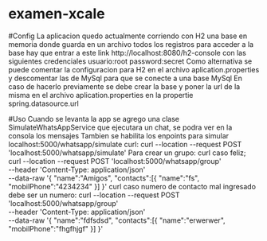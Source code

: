# examen-xcale

#Config
La aplicacion quedo actualmente corriendo con H2 una base en memoria donde guarda en un archivo todos los registros
para acceder a la base hay que entrar a este link http://localhost:8080/h2-console con las siguientes credenciales
usuario:root
password:secret
Como alternativa se puede comentar la configuracion para H2 en el archivo aplication.properties y descomentar las de MySql para que se conecte
a una base MySql
En caso de hacerlo previamente se debe crear la base y poner la url de la misma en el archivo aplication.properties 
en la propertie spring.datasource.url

#Uso
Cuando se levanta la app se agrego una clase SimulateWhatsAppService que ejecutara un chat, se podra ver en la consola los mensajes
Tambien se habilita los enpoints para simular
		localhost:5000/whatsapp/simulate
		curl:
			curl --location --request POST 'localhost:5000/whatsapp/simulate'
		Para crear un grupo:
			curl caso feliz;
				curl --location --request POST 'localhost:5000/whatsapp/group' \
				--header 'Content-Type: application/json' \
				--data-raw '{
					"name":"Amigos",
					"contacts":[{
						"name":"fs",
						"mobilPhone":"4234234"
					}]
				}'
			curl caso numero de contacto mal ingresado debe ser un numero:
				curl --location --request POST 'localhost:5000/whatsapp/group' \
				--header 'Content-Type: application/json' \
				--data-raw '{
					"name":"fdfsdsd",
					"contacts":[{
						"name":"erwerwer",
						"mobilPhone":"fhgfhjgf"
					}]
				}'
			